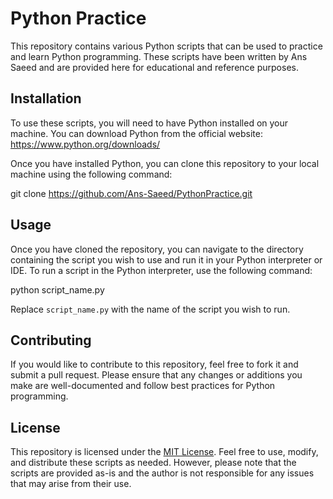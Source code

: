 # Python Practice

This repository contains various Python scripts that can be used to practice and learn Python programming. These scripts have been written by Ans Saeed and are provided here for educational and reference purposes.

## Installation

To use these scripts, you will need to have Python installed on your machine. You can download Python from the official website: https://www.python.org/downloads/

Once you have installed Python, you can clone this repository to your local machine using the following command:

git clone https://github.com/Ans-Saeed/PythonPractice.git


## Usage

Once you have cloned the repository, you can navigate to the directory containing the script you wish to use and run it in your Python interpreter or IDE. To run a script in the Python interpreter, use the following command:

python script_name.py


Replace `script_name.py` with the name of the script you wish to run.

## Contributing

If you would like to contribute to this repository, feel free to fork it and submit a pull request. Please ensure that any changes or additions you make are well-documented and follow best practices for Python programming.

## License

This repository is licensed under the [MIT License](https://opensource.org/licenses/MIT). Feel free to use, modify, and distribute these scripts as needed. However, please note that the scripts are provided as-is and the author is not responsible for any issues that may arise from their use.
